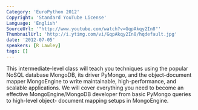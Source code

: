 ```yaml
---
Category: 'EuroPython 2012'
Copyright: 'Standard YouTube License'
Language: 'English'
SourceUrl: '"http://www.youtube.com/watch?v=GqpAkqy2In8"'
ThumbnailUrl: 'http://i.ytimg.com/vi/GqpAkqy2In8/hqdefault.jpg'
date: '2012-07-05'
speakers: [R Lawley]
tags: []
---
```

This intermediate-level class will teach you techniques using the popular
NoSQL database MongoDB, its driver PyMongo, and the object-document mapper
MongoEngine to write maintainable, high-performance, and scalable
applications. We will cover everything you need to become an effective
MongoEngine/MongoDB developer from basic PyMongo queries to high-level object-
document mapping setups in MongoEngine.


